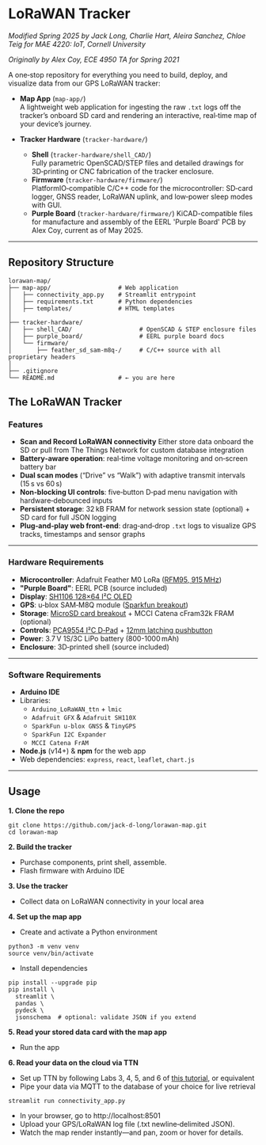 # LoRaWAN Tracker
*Modified Spring 2025 by Jack Long, Charlie Hart, Aleira Sanchez, Chloe Teig for MAE 4220: IoT, Cornell University*

*Originally by Alex Coy, ECE 4950 TA for Spring 2021*

A one‑stop repository for everything you need to build, deploy, and visualize data from our GPS LoRaWAN tracker:

- **Map App** (`map‑app/`)  
  A lightweight web application for ingesting the raw `.txt` logs off the tracker’s onboard SD card and rendering an interactive, real‑time map of your device’s journey.

- **Tracker Hardware** (`tracker‑hardware/`)  
  - **Shell** (`tracker‑hardware/shell_CAD/`)  
    Fully parametric OpenSCAD/STEP files and detailed drawings for 3D‑printing or CNC fabrication of the tracker enclosure.  
  - **Firmware** (`tracker‑hardware/firmware/`)  
    PlatformIO‑compatible C/C++ code for the microcontroller: SD‑card logger, GNSS reader, LoRaWAN uplink, and low‑power sleep modes with GUI.
  - **Purple Board** (`tracker‑hardware/firmware/`)
    KiCAD-compatible files for manufacture and assembly of the EERL 'Purple Board' PCB by Alex Coy, current as of May 2025. 
---

## Repository Structure

```plaintext
lorawan-map/
├── map-app/                   # Web application
│   ├── connectivity_app.py    # Streamlit entrypoint
│   ├── requirements.txt       # Python dependencies
│   ├── templates/             # HTML templates
│
├── tracker-hardware/          
│   ├── shell_CAD/                   # OpenSCAD & STEP enclosure files
│   ├── purple_board/                # EERL purple board docs
│   └── firmware/              
│       ├── feather_sd_sam-m8q-/     # C/C++ source with all proprietary headers
│
├── .gitignore                 
└── README.md                  # ← you are here

```

## The LoRaWAN Tracker 


###  Features

- **Scan and Record LoRaWAN connectivity** Either store data onboard the SD or pull from The Things Network for custom database integration
- **Battery‑aware operation**: real‑time voltage monitoring and on‑screen battery bar  
- **Dual scan modes** (“Drive” vs “Walk”) with adaptive transmit intervals (15 s vs 60 s)  
- **Non‑blocking UI controls**: five‑button D‑pad menu navigation with hardware‑debounced inputs  
- **Persistent storage**: 32 kB FRAM for network session state (optional) + SD card for full JSON logging  
- **Plug‑and‑play web front‑end**: drag‑and‑drop `.txt` logs to visualize GPS tracks, timestamps and sensor graphs  

---

###  Hardware Requirements

- **Microcontroller**: Adafruit Feather M0 LoRa ([RFM95, 915 MHz](https://www.adafruit.com/product/3178))  
- **"Purple Board"**: EERL PCB (source included)
- **Display**: [SH1106 128×64 I²C OLED](https://www.aliexpress.us/item/3256806846801359.html?src=google&pdp_npi=4%40dis%21USD%216.32%213.11%21%21%21%21%21%40%2112000039161970280%21ppc%21%21%21&src=google&albch=shopping&acnt=708-803-3821&isdl=y&slnk=&plac=&mtctp=&albbt=Google_7_shopping&aff_platform=google&aff_short_key=UneMJZVf&gclsrc=aw.ds&albagn=888888&ds_e_adid=&ds_e_matchtype=&ds_e_device=c&ds_e_network=x&ds_e_product_group_id=&ds_e_product_id=en3256806846801359&ds_e_product_merchant_id=5388525816&ds_e_product_country=US&ds_e_product_language=en&ds_e_product_channel=online&ds_e_product_store_id=&ds_url_v=2&albcp=20123152476&albag=&isSmbAutoCall=false&needSmbHouyi=false&gad_source=1&gad_campaignid=20127768206&gbraid=0AAAAAD6I-hE0CYYoGWDb82JdLxJdh6HZj&gclid=Cj0KCQjwrPHABhCIARIsAFW2XBMoG-_e8-ALzsrb52M93WnFTvrb6fn9T6qEIRYuo83KG5EKEKTS-N8aAq3UEALw_wcB&gatewayAdapt=glo2usa)
- **GPS**: u‑blox SAM‑M8Q module ([Sparkfun breakout](https://www.sparkfun.com/sparkfun-gps-breakout-chip-antenna-sam-m8q-qwiic.html))  
- **Storage**: [MicroSD card breakout](https://www.amazon.com/UMLIFE-Interface-Conversion-Compatible-Raspberry/dp/B0989SM146) + MCCI Catena cFram32k FRAM (optional)
- **Controls**: [PCA9554 I²C D‑Pad](https://www.sparkfun.com/sparkfun-qwiic-directional-pad.html) + [12mm latching pushbutton](https://www.amazon.com/Gebildet-Latcting-Lockable-Trumpet-Doorbell/dp/B07YDCJFZJ?source=ps-sl-shoppingads-lpcontext&ref_=fplfs&psc=1&smid=A86AD06S3OMVQ&gQT=0)
- **Power**: 3.7 V 1S/3C LiPo battery (800-1000 mAh)   
- **Enclosure**: 3D‑printed shell (source included)  

---

### Software Requirements

- **Arduino IDE**   
- Libraries:  
  - `Arduino_LoRaWAN_ttn` + `lmic`  
  - `Adafruit GFX` & `Adafruit SH110X`  
  - `SparkFun u‑blox GNSS` & `TinyGPS`  
  - `SparkFun I2C Expander`  
  - `MCCI Catena FrAM`  
- **Node.js** (v14+) & **npm** for the web app  
- Web dependencies: `express`, `react`, `leaflet`, `chart.js`

---

## Usage

**1. Clone the repo**
```
git clone https://github.com/jack-d-long/lorawan-map.git
cd lorawan-map
```

**2. Build the tracker**
- Purchase components, print shell, assemble. 
- Flash firmware with Arduino IDE

**3. Use the tracker**
- Collect data on LoRaWAN connectivity in your local area

**4. Set up the map app**
- Create and activate a Python environment 

```
python3 -m venv venv
source venv/bin/activate

```

- Install dependencies

```
pip install --upgrade pip
pip install \
  streamlit \
  pandas \
  pydeck \
  jsonschema  # optional: validate JSON if you extend
```

**5. Read your stored data card with the map app**
- Run the app

**6. Read your data on the cloud via TTN**

- Set up TTN by following Labs 3, 4, 5, and 6 of [this tutorial](https://pages.github.coecis.cornell.edu/LPWAN-Training/training-labs/lab3), or equivalent
- Pipe your data via MQTT to the database of your choice for live retrieval 



```
streamlit run connectivity_app.py

```
- In your browser, go to http://localhost:8501
- Upload your GPS/LoRaWAN log file (.txt newline‑delimited JSON).
- Watch the map render instantly—and pan, zoom or hover for details.
